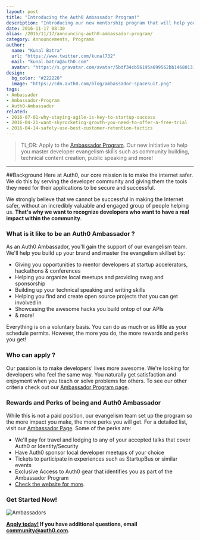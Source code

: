 ```yaml
---
layout: post
title: "Introducing the Auth0 Ambassador Program!"
description: "Introducing our new mentorship program that will help you master developer evangelism skills."
date: 2016-11-17 08:30
alias: /2016/11/17/announcing-auth0-ambassador-program/
category: Announcements, Programs
author:
  name: "Kunal Batra"
  url: "https://www.twitter.com/kunal732"
  mail: "kunal.batra@auth0.com"
  avatar: "https://s.gravatar.com/avatar/5bdf34cb56195a699562bb1468013154.png"
design:
  bg_color: "#222228"
  image: "https://cdn.auth0.com/blog/ambassador-spacesuit.png"
tags:
- Ambassador
- Ambassador-Program
- Auth0-Ambassador
related:
- 2016-07-01-why-staying-agile-is-key-to-startup-success
- 2016-04-21-want-skyrocketing-growth-you-need-to-offer-a-free-trial
- 2016-04-14-safely-use-best-customer-retention-tactics
---
```


> TL;DR: Apply to the [Ambassador Program](https://auth0.com/ambassador-program). Our new initiative to help you master developer evangelism skills such as community building, technical content creation, public speaking and more! 

---

##Background
Here at Auth0, our core mission is to make the internet safer. We do this by serving the developer community and giving them the tools they need for their applications to be secure and successful. 

We strongly believe that we cannot be successful in making the Internet safer, without an incredibly valuable and engaged group of people helping us. **That's why we want to recognize developers who want to have a real impact within the community**.

### What is it like to be an Auth0 Ambassador ?

As an Auth0 Ambassador, you'll gain the support of our evangelism team. We'll help you build up your brand and master the evangelism skillset by:

+ Giving you opportunities to mentor developers at startup accelerators, hackathons & conferences
+ Helping you organize local meetups and providing swag and sponsorship
+ Building up your technical speaking and writing skills
+ Helping you find and create open source projects that you can get involved in
+ Showcasing the awesome hacks you build ontop of our APIs
+ & more! 

Everything is on a voluntary basis. You can do as much or as little as your schedule permits. However, the more you do, the more rewards and perks you get! 

### Who can apply ?  

Our passion is to make developers' lives more awesome. We're looking for developers who feel the same way. You naturally get satisfaction and enjoyment when you teach or solve problems for others. To see our other criteria check out our [Ambassador Program page](https://auth0.com/ambassador-program). 

### Rewards and Perks of being and Auth0 Ambassador

While this is not a paid position, our evangelism team set up the program so the more impact you make, the more perks you will get. For a detailed list, visit our [Ambassador Page](https://auth0.com/ambassador-program). Some of the perks are:

+ We'll pay for travel and lodging to any of your accepted talks that cover Auth0 or Identity/Security
+ Have Auth0 sponsor local developer meetups of your choice
+ Tickets to participate in experiences such as StartupBus or similar events
+ Exclusive Access to Auth0 gear that identifies you as part of the Ambassador Program 
+ [Check the website for more](https://auth0.com/ambassador-program).

### Get Started Now! 

![Ambassadors](https://cdn.auth0.com/blog/ambassador-post-img.png )

**[Apply today!](https://auth0.com/ambassador-program) If you have additional questions, email [community@auth0.com](mailto:community@auth0.com).** 
